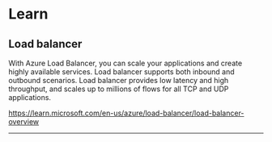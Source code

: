 # Learn
## Load balancer 
With Azure Load Balancer, you can scale your applications and create highly available services. Load balancer supports both inbound and outbound scenarios. Load balancer provides low latency and high throughput, and scales up to millions of flows for all TCP and UDP applications.

https://learn.microsoft.com/en-us/azure/load-balancer/load-balancer-overview  

---

